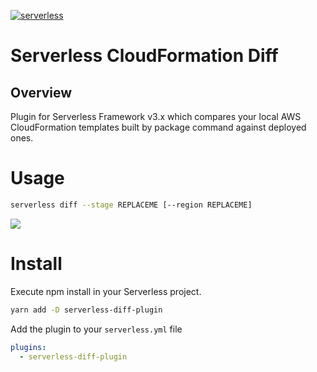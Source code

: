 [![serverless](http://public.serverless.com/badges/v3.svg)](http://www.serverless.com)

# Serverless CloudFormation Diff

## Overview

Plugin for Serverless Framework v3.x which compares your local AWS CloudFormation templates built by package command against deployed ones.

# Usage

```bash
serverless diff --stage REPLACEME [--region REPLACEME]
```

![](https://github.com/AndrewChubatiuk/serverless-plugin-diff/blob/master/usage.gif)

# Install

Execute npm install in your Serverless project.

```bash
yarn add -D serverless-diff-plugin
```

Add the plugin to your `serverless.yml` file

```yml
plugins:
  - serverless-diff-plugin
```
